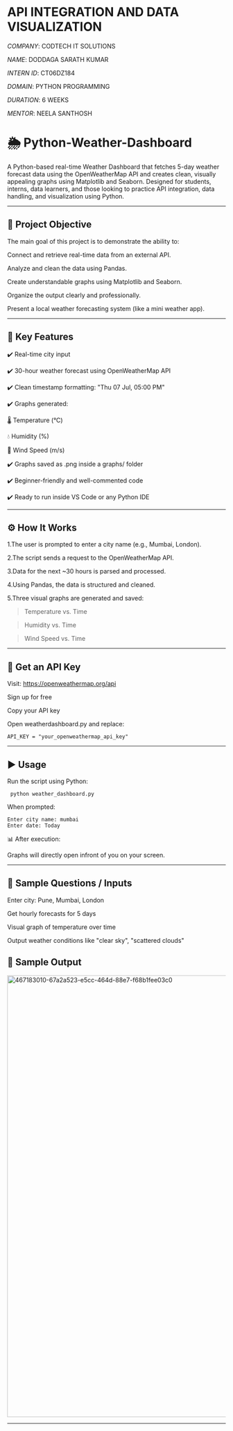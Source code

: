 # API INTEGRATION AND DATA VISUALIZATION

*COMPANY*:  CODTECH IT SOLUTIONS

*NAME*:  DODDAGA SARATH KUMAR                             

*INTERN ID*: CT06DZ184

*DOMAIN*:  PYTHON PROGRAMMING 

*DURATION*:  6 WEEKS

*MENTOR*:  NEELA SANTHOSH

# 🌦️ Python-Weather-Dashboard

A Python-based real-time Weather Dashboard that fetches 5-day weather forecast data using the OpenWeatherMap API and creates clean, visually appealing graphs using Matplotlib and Seaborn. Designed for students, interns, data learners, and those looking to practice API integration, data handling, and visualization using Python.

---

## 🧠 Project Objective

The main goal of this project is to demonstrate the ability to:

Connect and retrieve real-time data from an external API.

Analyze and clean the data using Pandas.

Create understandable graphs using Matplotlib and Seaborn.

Organize the output clearly and professionally.

Present a local weather forecasting system (like a mini weather app).

---

## 📌 Key Features

✔️ Real-time city input

✔️ 30-hour weather forecast using OpenWeatherMap API

✔️ Clean timestamp formatting: "Thu 07 Jul, 05:00 PM"

✔️ Graphs generated:

🌡️ Temperature (°C)

💧 Humidity (%)

🍃 Wind Speed (m/s)

✔️ Graphs saved as .png inside a graphs/ folder

✔️ Beginner-friendly and well-commented code

✔️ Ready to run inside VS Code or any Python IDE

---

## ⚙️ How It Works

1.The user is prompted to enter a city name (e.g., Mumbai, London).

2.The script sends a request to the OpenWeatherMap API.

3.Data for the next ~30 hours is parsed and processed.

4.Using Pandas, the data is structured and cleaned.

5.Three visual graphs are generated and saved:

   > Temperature vs. Time
   
   > Humidity vs. Time

   > Wind Speed vs. Time

---

## 🔑 Get an API Key

 Visit: https://openweathermap.org/api

 Sign up for free

 Copy your API key

Open weatherdashboard.py and replace:

    API_KEY = "your_openweathermap_api_key"

---

## ▶️ Usage

Run the script using Python:

     python weather_dashboard.py
     
When prompted:

    Enter city name: mumbai
    Enter date: Today
 
📊 After execution:

Graphs will directly open infront of you on your screen.

---

## 💬 Sample Questions / Inputs

Enter city: Pune, Mumbai, London

Get hourly forecasts for 5 days

Visual graph of temperature over time

Output weather conditions like "clear sky", "scattered clouds"

## 📄 Sample Output

<img width="1918" height="1018" alt="467183010-67a2a523-e5cc-464d-88e7-f68b1fee03c0" src="https://github.com/user-attachments/assets/e9b98100-9721-4793-93e3-ed65ce3e40e1" />

---


